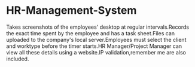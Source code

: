 # HR-Management-System
Takes screenshots of the employees' desktop at regular intervals.Records the exact time spent by the employee and has a task sheet.Files can uploaded to the company's local server.Employees must select the client and worktype before the timer starts.HR Manager/Project Manager can view all these details using a website.IP validation,remember me are also included.
